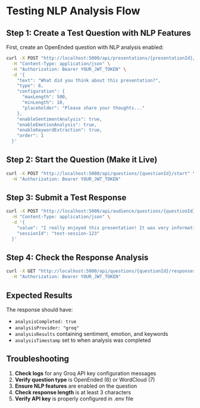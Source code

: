 # Testing NLP Analysis Flow

## Step 1: Create a Test Question with NLP Features

First, create an OpenEnded question with NLP analysis enabled:

```bash
curl -X POST "http://localhost:5000/api/presentations/{presentationId}/questions" \
  -H "Content-Type: application/json" \
  -H "Authorization: Bearer YOUR_JWT_TOKEN" \
  -d '{
    "text": "What did you think about this presentation?",
    "type": 6,
    "configuration": {
      "maxLength": 500,
      "minLength": 10,
      "placeholder": "Please share your thoughts..."
    },
    "enableSentimentAnalysis": true,
    "enableEmotionAnalysis": true,
    "enableKeywordExtraction": true,
    "order": 1
  }'
```

## Step 2: Start the Question (Make it Live)

```bash
curl -X POST "http://localhost:5000/api/questions/{questionId}/start" \
  -H "Authorization: Bearer YOUR_JWT_TOKEN"
```

## Step 3: Submit a Test Response

```bash
curl -X POST "http://localhost:5000/api/audience/questions/{questionId}/submit" \
  -H "Content-Type: application/json" \
  -d '{
    "value": "I really enjoyed this presentation! It was very informative and engaging.",
    "sessionId": "test-session-123"
  }'
```

## Step 4: Check the Response Analysis

```bash
curl -X GET "http://localhost:5000/api/questions/{questionId}/responses" \
  -H "Authorization: Bearer YOUR_JWT_TOKEN"
```

## Expected Results

The response should have:
- `analysisCompleted: true`
- `analysisProvider: "groq"`
- `analysisResults` containing sentiment, emotion, and keywords
- `analysisTimestamp` set to when analysis was completed

## Troubleshooting

1. **Check logs** for any Groq API key configuration messages
2. **Verify question type** is OpenEnded (6) or WordCloud (7)
3. **Ensure NLP features** are enabled on the question
4. **Check response length** is at least 3 characters
5. **Verify API key** is properly configured in .env file
